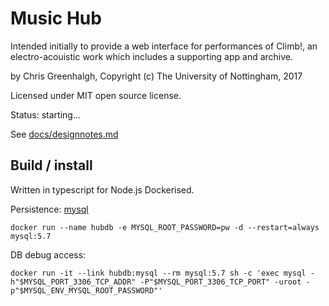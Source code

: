 # Music Hub

Intended initially to provide a web interface for performances of 
Climb!, an electro-acouistic work which includes a supporting app and
archive.

by Chris Greenhalgh, 
Copyright (c) The University of Nottingham, 2017

Licensed under MIT open source license.

Status: starting...

See [docs/designnotes.md](docs/designnotes.md)

## Build / install

Written in typescript for Node.js
Dockerised.

Persistence: [mysql](https://hub.docker.com/_/mysql/)
```
docker run --name hubdb -e MYSQL_ROOT_PASSWORD=pw -d --restart=always mysql:5.7
```

DB debug access:
```
docker run -it --link hubdb:mysql --rm mysql:5.7 sh -c 'exec mysql -h"$MYSQL_PORT_3306_TCP_ADDR" -P"$MYSQL_PORT_3306_TCP_PORT" -uroot -p"$MYSQL_ENV_MYSQL_ROOT_PASSWORD"'
```

